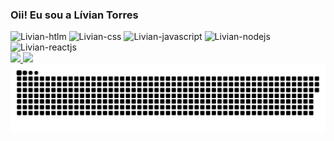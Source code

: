 ### Oii! Eu sou a Lívian Torres 



<div style="display:inline_block">
   <img aling="center" alt="Livian-htlm" height="30cm" width="40cm" src="https://cdn.jsdelivr.net/gh/devicons/devicon@latest/icons/html5/html5-original.svg" />
   <img aling="center" alt="Livian-css" height="30cm" width="40cm" src="https://cdn.jsdelivr.net/gh/devicons/devicon@latest/icons/css3/css3-original.svg" />   
   <img aling="center" alt="Livian-javascript" height="30cm" width="40cm" src="https://cdn.jsdelivr.net/gh/devicons/devicon@latest/icons/javascript/javascript-original.svg" />
   <img aling="center" alt="Livian-nodejs" height="30cm" width="40cm" src="https://cdn.jsdelivr.net/gh/devicons/devicon@latest/icons/nodejs/nodejs-original.svg" />
   <img aling="center" alt="Livian-reactjs" height="30cm" width="40cm" src="https://cdn.jsdelivr.net/gh/devicons/devicon@latest/icons/react/react-original.svg" />
</div>

<div>
  <a href="https://www.linkedin.com/in/lívian-torres-b5378a122/"> <img src="https://img.shields.io/badge/LinkedIn-0077B5?style=for-the-badge&logo=linkedin&logoColor=white"/> </a>
  <a href="https://www.instagram.com/livianm_?igsh=MWY1cmI2ZnluMXEzZg%3D%3D&utm_source=qr"><img src="https://img.shields.io/badge/Instagram-E4405F?style=for-the-badge&logo=instagram&logoColor=white"/></a>
</div>

<div>
<picture>
  <source media="(prefers-color-scheme: dark)" srcset="https://raw.githubusercontent.com/liviantorres/liviantorres/output/github-contribution-grid-snake-dark.svg">
  <source media="(prefers-color-scheme: light)" srcset="https://raw.githubusercontent.com/liviantorres/liviantorres/output/github-contribution-grid-snake.svg">
  <img alt="github contribution grid snake animation" src="https://raw.githubusercontent.com/liviantorres/liviantorres/output/github-contribution-grid-snake.svg">
</picture>

  
</div>
